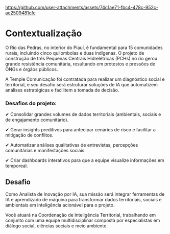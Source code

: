 https://github.com/user-attachments/assets/74c1ae71-fbc4-478c-952c-ae2509481cfc





# Contextualização

O Rio das Pedras, no interior do Piauí, é fundamental para 15 comunidades rurais,
incluindo cinco quilombolas e duas indígenas. O projeto de construção de três
Pequenas Centrais Hidrelétricas (PCHs) no rio gerou grande resistência
comunitária, resultando em protestos e pressões de ONGs e órgãos públicos.

A Temple Comunicação foi contratada para realizar um diagnóstico social e
territorial, e seu desafio será estruturar soluções de IA que automatizem análises
estratégicas e facilitem a tomada de decisão.

### Desafios do projeto:

✔ Consolidar grandes volumes de dados territoriais (ambientais, sociais e de engajamento comunitário).

✔ Gerar insights preditivos para antecipar cenários de risco e facilitar a mitigação de conflitos.

✔ Automatizar análises qualitativas de entrevistas, percepções comunitárias e manifestações sociais.

✔ Criar dashboards interativos para que a equipe visualize informações em temporeal.

## Desafio

Como Analista de Inovação por IA, sua missão será integrar ferramentas de IA e
aprendizado de máquina para transformar dados territoriais, sociais e ambientais
em inteligência acionável para o projeto.

Você atuará na Coordenação de Inteligência Territorial, trabalhando em conjunto
com uma equipe multidisciplinar composta por especialistas em diálogo social,
ciências sociais e meio ambiente.
